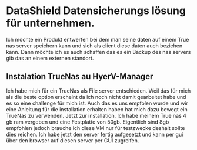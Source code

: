 # DataShield Datensicherungs lösung für unternehmen.

Ich möchte ein Produkt entwerfen bei dem man seine daten auf einem True nas server speichern kann und sich als client diese daten auch beziehen kann. Dann möchte ich es auch schaffen das es ein Backup des nas servers gib das an einem externen standort.

## Instalation TrueNas au HyerV-Manager
Ich habe mich für ein TrueNas als File server entschieden. Weil das für mich als die beste option erscheint da ich noch nicht damit gearbeitet habe und es so eine challenge für mich ist. Auch das es uns empfolen wurde und wir eine Anleitung für die installation erhalten haben hat mich dazu bewegt ein TrueNas zu verwenden. Jetzt zur installation. Ich habe meinem True nas 4 gb ram vergeben und eine Festplatte von 50gb. Eigentlich sind 8gb empfohlen jedoch brauche ich diese VM nur für testzwecke deshalt sollte dies reichen. Ich habe jetzt den server fertig aufgesetzt und kann per gui über den browser auf diesen server per GUI zugreifen.